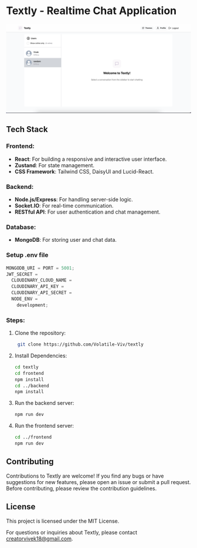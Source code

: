 # Textly - Realtime Chat Application

![Chat App Logo](./ss.png "Real-Time Chat Application Logo")

## Tech Stack

### Frontend:

- **React**: For building a responsive and interactive user interface.
- **Zustand**: For state management.
- **CSS Framework**: Tailwind CSS, DaisyUI and Lucid-React.

### Backend:

- **Node.js/Express**: For handling server-side logic.
- **Socket.IO**: For real-time communication.
- **RESTful API**: For user authentication and chat management.

### Database:

- **MongoDB**: For storing user and chat data.

### Setup .env file

```js
MONGODB_URI = PORT = 5001;
JWT_SECRET =
  CLOUDINARY_CLOUD_NAME =
  CLOUDINARY_API_KEY =
  CLOUDINARY_API_SECRET =
  NODE_ENV =
    development;
```

### Steps:

1. Clone the repository:

   ```bash
    git clone https://github.com/Volatile-Viv/textly
   ```

2. Install Dependencies:

   ```bash
   cd textly
   cd frontend
   npm install
   cd ../backend
   npm install
   ```

3. Run the backend server:

   ```bash
   npm run dev
   ```

4. Run the frontend server:

   ```bash
   cd ../frontend
   npm run dev
   ```

## Contributing

Contributions to Textly are welcome! If you find any bugs or have suggestions for new features, please open an issue or submit a pull request. Before contributing, please review the contribution guidelines.

## License

This project is licensed under the MIT License.

For questions or inquiries about Textly, please contact creatorvivek18@gmail.com.
